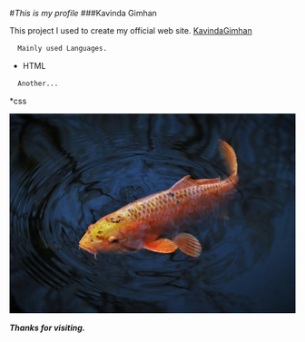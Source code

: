 #*This is my profile*
###Kavinda Gimhan

This project I used to create my official web site. [KavindaGimhan](https://kavindagimhan.000webhostapp.com/)

```bash 
  Mainly used Languages.
```
* HTML
```bash 
  Another...
```
*css

![Image of fish](assets/images/animal-6149183_1280.jpg)

***Thanks for visiting.***
